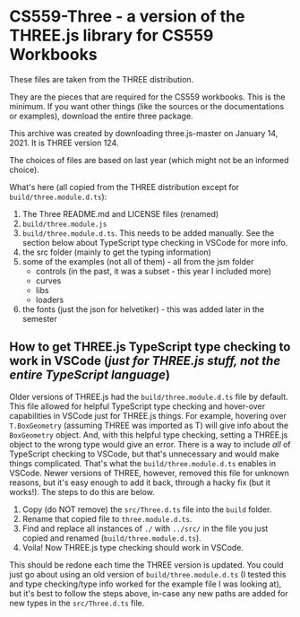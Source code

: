 ﻿# CS559-Three -  a version of the THREE.js library for CS559 Workbooks

These files are taken from the THREE distribution. 

They are the pieces that are required for the CS559 workbooks. This is the minimum.
If you want other things (like the sources or the documentations or examples), download the entire three package.

This archive was created by downloading three.js-master on January 14, 2021.
It is THREE version 124.

The choices of files are based on last year (which might not be an informed choice).

What's here (all copied from the THREE distribution except for ```build/three.module.d.ts```):
1. The Three README.md and LICENSE files (renamed)
1. `build/three.module.js`
1. `build/three.module.d.ts`. This needs to be added manually. See the section below about TypeScript type checking in VSCode for more info.
1. the src folder (mainly to get the typing information)
1. some of the examples (not all of them) - all from the jsm folder
    - controls (in the past, it was a subset - this year I included more)
    - curves
    - libs
    - loaders
1. the fonts (just the json for helvetiker) - this was added later in the semester

## How to get THREE.js TypeScript type checking to work in VSCode (*just for THREE.js stuff, not the entire TypeScript language*)
Older versions of THREE.js had the `build/three.module.d.ts` file by default. This file allowed for helpful TypeScript type checking and hover-over capabilities in VSCode just for THREE.js things. For example, hovering over `T.BoxGeometry` (assuming THREE was imported as T) will give info about the `BoxGeometry` object. And, with this helpful type checking, setting a THREE.js object to the wrong type would give an error. There is a way to include *all* of TypeScript checking to VSCode, but that's unnecessary and would make things complicated. That's what the `build/three.module.d.ts` enables in VSCode. Newer versions of THREE, however, removed this file for unknown reasons, but it's easy enough to add it back, through a hacky fix (but it works!). The steps to do this are below.
1. Copy (do NOT remove) the `src/Three.d.ts` file into the `build` folder.
1. Rename that copied file to `three.module.d.ts`.
1. Find and replace all instances of `./` with `../src/` in the file you just copied and renamed (`build/three.module.d.ts`).
1. Voila! Now THREE.js type checking should work in VSCode.

This should be redone each time the THREE version is updated. You could just go about using an old version of `build/three.module.d.ts` (I tested this and type checking/type info worked for the example file I was looking at), but it's best to follow the steps above, in-case any new paths are added for new types in the `src/Three.d.ts` file.
